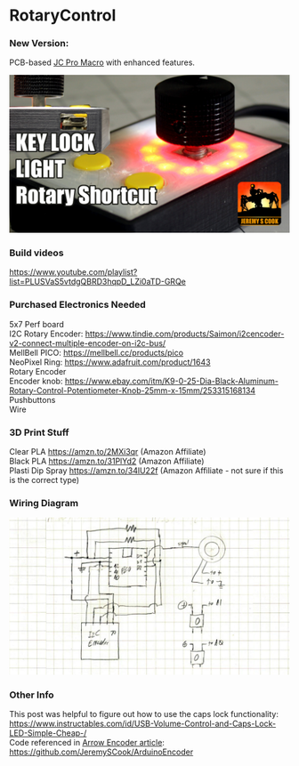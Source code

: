 # RotaryControl

### New Version:

PCB-based [JC Pro Macro](https://github.com/JeremySCook/JC-Pro-Macro) with enhanced features.

![image](shortcut.jpg)

### Build videos

https://www.youtube.com/playlist?list=PLUSVaS5vtdgQBRD3hqpD_LZi0aTD-GRQe

### Purchased Electronics Needed

5x7 Perf board \
I2C Rotary Encoder: https://www.tindie.com/products/Saimon/i2cencoder-v2-connect-multiple-encoder-on-i2c-bus/ \
MellBell PICO: https://mellbell.cc/products/pico \
NeoPixel Ring: https://www.adafruit.com/product/1643 \
Rotary Encoder \
Encoder knob: https://www.ebay.com/itm/K9-0-25-Dia-Black-Aluminum-Rotary-Control-Potentiometer-Knob-25mm-x-15mm/253315168134 \
Pushbuttons \
Wire

### 3D Print Stuff

Clear PLA https://amzn.to/2MXi3qr (Amazon Affiliate) \
Black PLA https://amzn.to/31PlYd2 (Amazon Affiliate) \
Plasti Dip Spray https://amzn.to/34lU22f (Amazon Affiliate - not sure if this is the correct type)

### Wiring Diagram

![image](Circuit-diagram.jpg)

### Other Info

This post was helpful to figure out how to use the caps lock functionality: https://www.instructables.com/id/USB-Volume-Control-and-Caps-Lock-LED-Simple-Cheap-/ \
Code referenced in [Arrow Encoder article](https://www.arrow.com/en/research-and-events/articles/rotary-encoders-how-to-pair-with-an-arduino-board): https://github.com/JeremySCook/ArduinoEncoder
